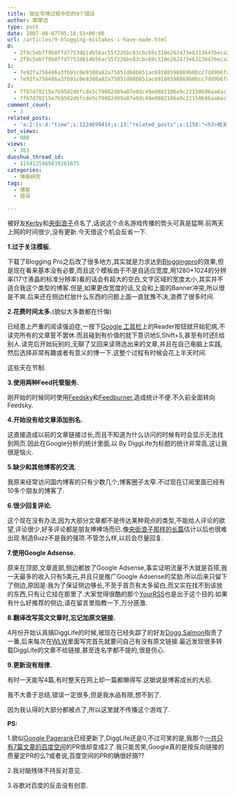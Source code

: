 ```yaml
---
title: 我在写博过程中犯的9个错误
author: 摩摩诘
type: post
date: 2007-08-07T05:16:53+00:00
url: /articles/9-blogging-mistakes-i-have-made.html
0:
  - 2f9c5eb7f9b8ffd77534b14b56ac55f226bc83cbc69c310e262473e6313647beca23370d27a324fdad91c664e9cdad0f
  - 2f9c5eb7f9b8ffd77534b14b56ac55f226bc83cbc69c310e262473e6313647beca23370d27a324fdad91c664e9cdad0f
1:
  - 7e92fa756486a3fb91c0e93d8a82a75051d68b651ac69188598869b0bcc7dd9b6fa67d482336e705d9f6f1a82702decd
  - 7e92fa756486a3fb91c0e93d8a82a75051d68b651ac69188598869b0bcc7dd9b6fa67d482336e705d9f6f1a82702decd
2:
  - 7fb7d78215e7b9502dbfcde5c79082d89a07e0dc49e0882106a9c22150b96aa6acf5679227fa302a5de50a315a26c7d2
  - 7fb7d78215e7b9502dbfcde5c79082d89a07e0dc49e0882106a9c22150b96aa6acf5679227fa302a5de50a315a26c7d2
comment_count:
  - 3
related_posts:
  - 'a:2:{s:4:"time";i:1224699414;s:13:"related_posts";s:1158:"<h3>相关日志</h3><ul class="related_post"><li><a href="http://www.digglife.cn/articles/say-hello.html" title="回来打个招呼">回来打个招呼</a></li><li><a href="http://www.digglife.cn/articles/my-blog-sever-provider.html" title="谈谈DiggLife所在的服务器">谈谈DiggLife所在的服务器</a></li><li><a href="http://www.digglife.cn/articles/can-not-modify-category-slug.html" title="Wordpress无法编辑分类缩略名(Slug)的解决">Wordpress无法编辑分类缩略名(Slug)的解决</a></li><li><a href="http://www.digglife.cn/articles/alternative-for-windows-live-writer-juziyue.html" title="菊子曰博客离线编辑器Alpha 3 SP1评测">菊子曰博客离线编辑器Alpha 3 SP1评测</a></li><li><a href="http://www.digglife.cn/articles/air-applications-for-bloggers.html" title="适合博客使用的7个Adobe AIR程序">适合博客使用的7个Adobe AIR程序</a></li><li><a href="http://www.digglife.cn/articles/bye-yo2.html" title="DiggLife搬迁完毕">DiggLife搬迁完毕</a></li><li><a href="http://www.digglife.cn/articles/stastics-2007.html" title="DiggLife 2007年度统计">DiggLife 2007年度统计</a></li></ul>";}'
bot_views:
  - 988
views:
  - 363
duoshuo_thread_id:
  - 1154125469839261875
categories:
  - 博客研究
tags:
  - 博客
  - 错误

---
```

被好友<a target="_blank" href="http://soft.72pines.com/">Kerby</a>和<a target="_blank" href="http://www.sbtalk.com.cn">央街浪子</a>点名了,话说这个点名游戏传播的势头可真是猛啊.前两天上网的时间很少,没有更新.今天借这个机会反省一下.

**1.过于关注模板.**

下载了Blogging Pro之后改了很多地方,其实就是力求达到<a target="_blank" href="http://www.bloggingpro.com">Bloggingpro</a>的效果,但是现在看来基本没有必要,而且这个模板由于不是自适应宽度,用1280*1024的分辨率(17寸液晶的标准分辨率)看的话会有超大的空白,文字区域的宽度太小,其实并不适合我这个类型的博客.但是,如果更改宽度的话,又会和上面的Banner冲突,所以很是不爽.后来还在侧边栏放什么东西的问题上面一直犹豫不决,浪费了很多时间.

<!--more-->

**2.花费时间太多.**(貌似大多数都在忏悔)

已经患上严重的阅读强迫症,一按下<a target="_blank" href="https://www.digglife.net/articles/10-reasons-for-using-google-toolbar.html">Google 工具栏</a>上的Reader按钮就开始犯病,不读完所有的文章誓不罢休.而且碰到有价值的就下意识地S,Shift+S,甚至有时还E给别人.读完后开始玩别的,无聊了又回来读筛选出来的文章,并且在自己电脑上实践,然后选择非常有趣或者有意义的博一下.这整个过程有时候会花上半天时间.

这些天在节制.

**3.使用两种Feed托管服务.**

刚开始的时候同时使用<a target="_blank" href="http://feed.feedsky.com/diggliferss">Feedsky</a>和<a target="_blank" href="http://feeds.feedburner.com/Digglife">Feedburner</a>,造成统计不便.不久前全面转向Feedsky.

**4.开始没有给文章添加别名.**

这直接造成以前的文章链接过长,而且不知道为什么访问的时候有时会显示无法找到网页.因此在Google分析的统计里面,以 By DiggLife为标题的统计非常高,这让我很是恼火.

**5.缺少和其他博客的交流.**

我原来经常访问国内博客的只有少数几个,博客圈子太窄.不过现在订阅里面已经有10多个朋友的博客了.

**6.很少回复评论.**

这个现在没有办法,因为大部分文章都不是传达某种观点的类型,不能给人评论的欲望,评论很少,好多评论都是朋友捧捧场而已.像<a target="_blank" href="https://www.digglife.net/articles/run-every-windows-app-on-ubuntu.html">央街浪子那样的长篇</a>估计以后也很难出现.制造Buzz不是我的强项.不管怎么样,以后会尽量回复.

**7.使用Google Adsense.**

原来在顶部,文章底部,侧边都放了Google Adsense,事实证明流量不大就是百搭,我一天最多的收入只有5美元,并且只是推广Google Adsense的奖励.所以后来只留下了侧边,原因是:我为了保证侧边够长,不至于首页有太多留白,而又实在找不到该放的东西,只有让它挂在那里了.大家觉得很酷的那个<a target="_blank" href="http://yourrss.jp/">YourRSS</a>也是出于这个目的.如果有什么好推荐的侧边,请在留言里指教一下,万分感激.

**8.翻译改写英文文章时,忘记加原文链接.**

4月份开始认真搞DiggLife的时候,被现在已经失踪了的好友<a target="_blank" href="http://doggsalmon.yo2.cn/">Dogg.Salmon</a>指责了一番,后来每次在<a target="_blank" href="https://www.digglife.net/articles/windows-live-writer-beta2-released.html">WLW</a>里面写完首先就要问自己有没有原文链接.最近发现很多转载DiggLife的文章不给链接,甚至连名字都不提的,很是伤心.

**9.更新没有规律.**

有时一天能写4篇,有时整天在网上却一篇都懒得写.这据说是博客成长的大忌.

我不大善于总结,错误一定很多,但是我水品有限,想不到了.

因为我认得的大部分都被点了,所以这里就不传播这个游戏了.

**PS:**

1.貌似<a target="_blank" href="https://www.digglife.net/articles/16-pagerank-tools.html">Google Pagerank</a>已经更新了,DiggLife还是0,不过可笑的是,我那个<a target="_blank" href="http://hi.baidu.com/momojie">一共只有7篇文章的百度空间</a>的PR值却变成2了.我只能苦笑,Google真的是按反向链接的质量定PR的么?或者说,百度空间的PR的确很好搞??

2.我对脑残体不持反对意见.

3.谷歌对百度的反击没有创意.